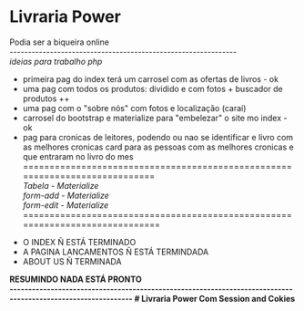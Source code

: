 ﻿#  Livraria Power
Podia ser a biqueira online<br/>
--------------------------------------------------------------<br/>
<i>ideias para trabalho php</i>
<br/>
- primeira pag do index terá um carrosel com as ofertas de livros - ok <br/>
- uma pag com todos os produtos: dividido e com fotos + buscador de produtos ++<br/>
- uma pag com o "sobre nós" com fotos e localização (caraí) <br/>
- carrosel do bootstrap e materialize para "embelezar" o site mo index - ok<br/>
- pag para cronicas de leitores, podendo ou nao se identificar e livro com as melhores cronicas card para as pessoas com as melhores cronicas e que entraram no livro do mes<br/>
============================================================================<br/>
*Tabela - Materialize*<br/>
*form-add - Materialize*<br/>
*form-edit - Materialize*<br/>
=============================================================================<br/>
<UL>
<LI> O INDEX Ñ ESTÁ TERMINADO</LI>
<LI> A PAGINA LANCAMENTOS Ñ ESTÁ TERMINDADA</LI>
<LI> ABOUT US Ñ TERMINADA</LI>
</UL>
<b>RESUMINDO NADA ESTÁ PRONTO<b><br/>
  -------------------------------------------------------------------------------------------------------------
  # Livraria Power Com Session and Cokies
